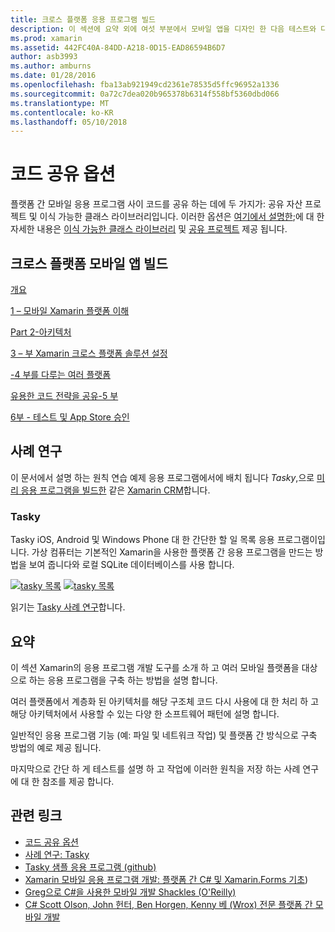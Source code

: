 ```yaml
---
title: 크로스 플랫폼 응용 프로그램 빌드
description: 이 섹션에 요약 외에 여섯 부분에서 모바일 앱을 디자인 한 다음 테스트와 다양 한 응용 프로그램 저장소에 배포 하려면 Xamarin 작동 방식 이해 – Xamarin 개발 플랫폼을 사용 하 여 응용 프로그램을 빌드할 방법을 설명 합니다.
ms.prod: xamarin
ms.assetid: 442FC40A-84DD-A218-0D15-EAD86594B6D7
author: asb3993
ms.author: amburns
ms.date: 01/28/2016
ms.openlocfilehash: fba13ab921949cd2361e78535d5ffc96952a1336
ms.sourcegitcommit: 0a72c7dea020b965378b6314f558bf5360dbd066
ms.translationtype: MT
ms.contentlocale: ko-KR
ms.lasthandoff: 05/10/2018
---
```

# <a name="sharing-code-options"></a>코드 공유 옵션

플랫폼 간 모바일 응용 프로그램 사이 코드를 공유 하는 데에 두 가지가: 공유 자산 프로젝트 및 이식 가능한 클래스 라이브러리입니다. 이러한 옵션은 [여기에서 설명한](~/cross-platform/app-fundamentals/code-sharing.md);에 대 한 자세한 내용은 [이식 가능한 클래스 라이브러리](~/cross-platform/app-fundamentals/pcl.md) 및 [공유 프로젝트](~/cross-platform/app-fundamentals/shared-projects.md) 제공 됩니다.

<a name="Sections" />

## <a name="building-cross-platform-mobile-apps"></a>크로스 플랫폼 모바일 앱 빌드

 [개요](~/cross-platform/app-fundamentals/building-cross-platform-applications/overview.md)

 [1 – 모바일 Xamarin 플랫폼 이해](~/cross-platform/app-fundamentals/building-cross-platform-applications/understanding-the-xamarin-mobile-platform.md)

 [Part 2-아키텍처](~/cross-platform/app-fundamentals/building-cross-platform-applications/architecture.md)

 [3 – 부 Xamarin 크로스 플랫폼 솔루션 설정](~/cross-platform/app-fundamentals/building-cross-platform-applications/setting-up-a-xamarin-cross-platform-solution.md)

 [-4 부를 다루는 여러 플랫폼](~/cross-platform/app-fundamentals/building-cross-platform-applications/platform-divergence-abstraction-divergent-implementation.md)

 [유용한 코드 전략을 공유-5 부](~/cross-platform/app-fundamentals/building-cross-platform-applications/practical-code-sharing-strategies.md)

 [6부 - 테스트 및 App Store 승인](~/cross-platform/app-fundamentals/building-cross-platform-applications/testing-and-app-store-approvals.md)

 <a name="Cross-Platform_Mobile_Application_Case_Studies" />


## <a name="case-studies"></a>사례 연구

이 문서에서 설명 하는 원칙 연습 예제 응용 프로그램에서에 배치 됩니다 *Tasky*,으로 [미리 응용 프로그램을 빌드한](https://xamarin.com/prebuilt) 같은 [Xamarin CRM](https://xamarin.com/prebuilt/#xamarincrm)합니다.

 <a name="Tasky" />


### <a name="tasky"></a>Tasky

Tasky iOS, Android 및 Windows Phone 대 한 간단한 할 일 목록 응용 프로그램이입니다.
가상 컴퓨터는 기본적인 Xamarin을 사용한 플랫폼 간 응용 프로그램을 만드는 방법을 보여 줍니다와 로컬 SQLite 데이터베이스를 사용 합니다.

 [![tasky 목록](images/iphone-list-sml.png)](images/iphone-list.png#lightbox) [ ![tasky 목록](images/iphone-list-sml.png)](images/iphone-list.png#lightbox)

읽기는 [Tasky 사례 연구](~/cross-platform/app-fundamentals/building-cross-platform-applications/case-study-tasky.md)합니다.


## <a name="summary"></a>요약

이 섹션 Xamarin의 응용 프로그램 개발 도구를 소개 하 고 여러 모바일 플랫폼을 대상으로 하는 응용 프로그램을 구축 하는 방법을 설명 합니다.

여러 플랫폼에서 계층화 된 아키텍처를 해당 구조체 코드 다시 사용에 대 한 처리 하 고 해당 아키텍처에서 사용할 수 있는 다양 한 소프트웨어 패턴에 설명 합니다.

일반적인 응용 프로그램 기능 (예: 파일 및 네트워크 작업) 및 플랫폼 간 방식으로 구축 방법의 예로 제공 됩니다.

마지막으로 간단 하 게 테스트를 설명 하 고 작업에 이러한 원칙을 저장 하는 사례 연구에 대 한 참조를 제공 합니다.



## <a name="related-links"></a>관련 링크

- [코드 공유 옵션](~/cross-platform/app-fundamentals/code-sharing.md)
- [사례 연구: Tasky](~/cross-platform/app-fundamentals/building-cross-platform-applications/case-study-tasky.md)
- [Tasky 샘플 응용 프로그램 (github)](https://developer.xamarin.com/samples/mobile/TaskyPortable/)
- [Xamarin 모바일 응용 프로그램 개발: 플랫폼 간 C# 및 Xamarin.Forms 기초](http://www.amazon.com/Xamarin-Mobile-Application-Development-Cross-Platform/dp/1484202155/))
- [Greg으로 C#을 사용한 모바일 개발 Shackles (O'Reilly)](http://shop.oreilly.com/product/0636920024002.do)
- [C# Scott Olson, John 헌터, Ben Horgen, Kenny 베 (Wrox) 전문 플랫폼 간 모바일 개발](http://www.wiley.com/WileyCDA/WileyTitle/productCd-1118157702.html)
